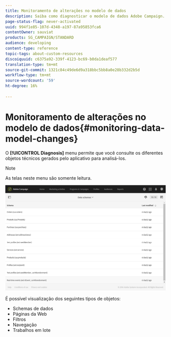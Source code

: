 ```yaml
---
title: Monitoramento de alterações no modelo de dados
description: Saiba como diagnosticar o modelo de dados Adobe Campaign.
page-status-flag: never-activated
uuid: 994f1e85-107d-4348-a197-87a95853fca6
contentOwner: sauviat
products: SG_CAMPAIGN/STANDARD
audience: developing
content-type: reference
topic-tags: about-custom-resources
discoiquuid: c6375a92-339f-4123-bc69-b0da1deaf577
translation-type: tm+mt
source-git-commit: 1321c84c49de6d9a318bbc5bb8a0e28b332d2b5d
workflow-type: tm+mt
source-wordcount: '59'
ht-degree: 16%

---
```



# Monitoramento de alterações no modelo de dados{#monitoring-data-model-changes}

O **[!UICONTROL Diagnosis]** menu permite que você consulte os diferentes objetos técnicos gerados pelo aplicativo para analisá-los.

>[!NOTE]
>
>As telas neste menu são somente leitura.

![](assets/diagnostic.png)

É possível visualização dos seguintes tipos de objetos:

* Schemas de dados
* Páginas da Web
* Filtros
* Navegação
* Trabalhos em lote

